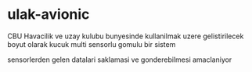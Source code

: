 # ulak-avionic

CBU Havacilik ve uzay kulubu bunyesinde kullanilmak uzere gelistirilecek boyut olarak kucuk multi sensorlu gomulu bir sistem

sensorlerden gelen datalari saklamasi ve gonderebilmesi amaclaniyor